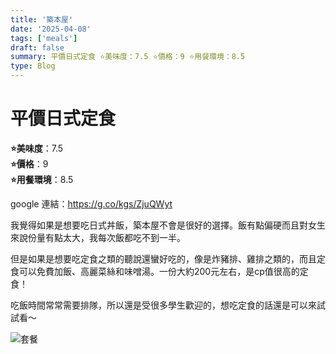```yaml
---
title: '築本屋'
date: '2025-04-08'
tags: ['meals']
draft: false
summary: 平價日式定食 ⭐️美味度：7.5 ⭐️價格：9 ⭐️用餐環境：8.5
type: Blog
---
```


# 平價日式定食

**⭐️美味度**：7.5  
**⭐️價格**：9  
**⭐️用餐環境**：8.5

google 連結：https://g.co/kgs/ZjuQWyt

我覺得如果是想要吃日式丼飯，築本屋不會是很好的選擇。飯有點偏硬而且對女生來說份量有點太大，我每次飯都吃不到一半。

但是如果是想要吃定食之類的聽說還蠻好吃的，像是炸豬排、雞排之類的，而且定食可以免費加飯、高麗菜絲和味噌湯。一份大約200元左右，是cp值很高的定食！

吃飯時間常常需要排隊，所以還是受很多學生歡迎的，想吃定食的話還是可以來試試看～

![套餐](/static/images/meal4.png)
